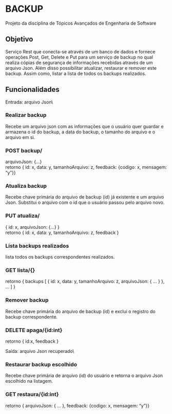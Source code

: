 # BACKUP
Projeto da disciplina de Tópicos Avançados de Engenharia de Software

## Objetivo

Serviço Rest que conecta-se através de um banco de dados e fornece operações Post, Get, Delete e Put para um serviço de backup no qual realiza cópias de segurança de informações recebidas através de um arquivo Json. Além disso possibilitar atualizar, restaurar e remover este backup. Assim como, listar a lista de todos os backups realizados. 


## Funcionalidades

Entrada: arquivo Json\
### Realizar backup
Recebe um arquivo json com as informações que o usuário quer guardar e armazena o id do backup, a data do backup, o tamanho do arquivo e o arquivo em si. 

### POST backup/
arquivoJson:  {...}\
retorno { id: x, data: y, tamanhoArquivo: z, feedback: {codigo: x, mensagem: “y”}}

### Atualiza backup
Recebe chave primária do arquivo de backup (id) já existente e um arquivo Json. Substitui o arquivo com o id que o usuário passou pelo arquivo novo.

### PUT atualiza/
{ id: x, arquivoJson: {...} }\
retorno { id: x, data: y, tamanhoArquivo: z, feedback }

### Lista backups realizados
lista todos os backups correspondentes realizados.

### GET lista/{}
retorno { backups [ { id: x, data: y, tamanhoArquivo: z, arquivoJson: { … } }, ... ] }

### Remover backup
Recebe chave primária do arquivo de backup (id) e exclui o registro do backup correspondente. 

### DELETE apaga/{id:int}
retorno { id:x, feedback }

Saída: arquivo Json recuperado\
### Restaurar backup escolhido
Recebe chave primária de arquivo (id) do usuário e retorna o arquivo Json escolhido na listagem.

### GET restaura/{id:int}
retorno { arquivoJson: { … }, feedback: {codigo: x, mensagem: “y”}}

